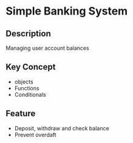 # Simple Banking System

## Description
Managing user account balances

## Key Concept
- objects
- Functions
- Conditionals

## Feature
- Deposit, withdraw and check balance
- Prevent overdaft